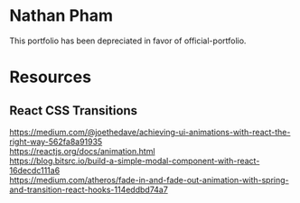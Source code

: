 # Nathan Pham

This portfolio has been depreciated in favor of official-portfolio.

# Resources

## React CSS Transitions

https://medium.com/@joethedave/achieving-ui-animations-with-react-the-right-way-562fa8a91935  
https://reactjs.org/docs/animation.html  
https://blog.bitsrc.io/build-a-simple-modal-component-with-react-16decdc111a6  
https://medium.com/atheros/fade-in-and-fade-out-animation-with-spring-and-transition-react-hooks-114eddbd74a7  
